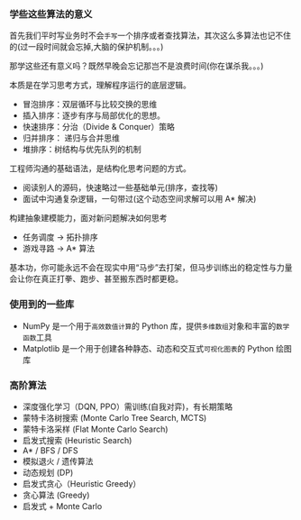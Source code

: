 ### 学些这些算法的意义
首先我们平时写业务时不会`手写`一个排序或者查找算法，其次这么多算法也记不住的(过一段时间就会忘掉,大脑的保护机制。。。)

那学这些还有意义吗？既然早晚会忘记那岂不是浪费时间(你在谋杀我。。。)

本质是在学习思考方式，理解程序运行的底层逻辑。

- 冒泡排序：双层循环与比较交换的思维
- 插入排序：逐步有序与局部优化的思想。
- 快速排序：分治（Divide & Conquer）策略
- 归并排序： 递归与合并思维
- 堆排序：树结构与优先队列的机制

工程师沟通的基础语法，是结构化思考问题的方式。
- 阅读别人的源码，快速略过一些基础单元(排序，查找等)
- 面试中沟通复杂逻辑，一句带过(这个动态空间求解可以用 A* 解决)

构建抽象建模能力，面对新问题解决如何思考
- 任务调度 → 拓扑排序
- 游戏寻路 → A* 算法

基本功，你可能永远不会在现实中用“马步”去打架，但马步训练出的稳定性与力量会让你在真正打拳、跑步、甚至搬东西时都更稳。

### 使用到的一些库

- NumPy 是一个用于`高效数值计算`的 Python 库，提供`多维数组`对象和丰富的`数学函数`工具
- Matplotlib 是一个用于创建各种静态、动态和交互式`可视化图表`的 Python 绘图库


### 高阶算法

- 深度强化学习（DQN, PPO）需训练(自我对弈)，有长期策略
- 蒙特卡洛树搜索 (Monte Carlo Tree Search, MCTS)
- 蒙特卡洛采样 (Flat Monte Carlo Search)
- 启发式搜索 (Heuristic Search)
- A* / BFS / DFS
- 模拟退火 / 遗传算法
- 动态规划 (DP)
- 启发式贪心（Heuristic Greedy）
- 贪心算法 (Greedy)
- 启发式 + Monte Carlo
